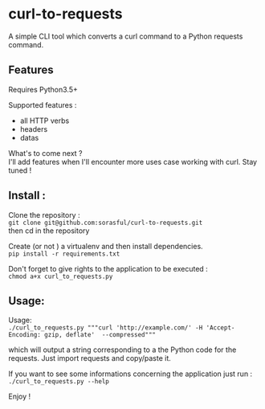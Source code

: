 # curl-to-requests
A simple CLI tool which converts a curl command to a Python requests command.

## Features 

Requires Python3.5+

Supported features :
- all HTTP verbs
- headers
- datas

What's to come next ?  
I'll add features when I'll encounter more uses case working with curl. 
Stay tuned !

## Install : 

Clone the repository :  
`git clone git@github.com:sorasful/curl-to-requests.git`  
then cd in the repository

Create (or not ) a virtualenv and then install dependencies.  
`pip install -r requirements.txt`

Don't forget to give rights to the application to be executed :  
`chmod a+x curl_to_requests.py`  

## Usage:

Usage:  
`./curl_to_requests.py """curl 'http://example.com/' -H 'Accept-Encoding: gzip, deflate'  --compressed"""`

which will output a string corresponding to a the Python code for the requests. Just import requests and copy/paste it. 

If you want to see some informations concerning the application just run :  
`./curl_to_requests.py --help`


Enjoy !
